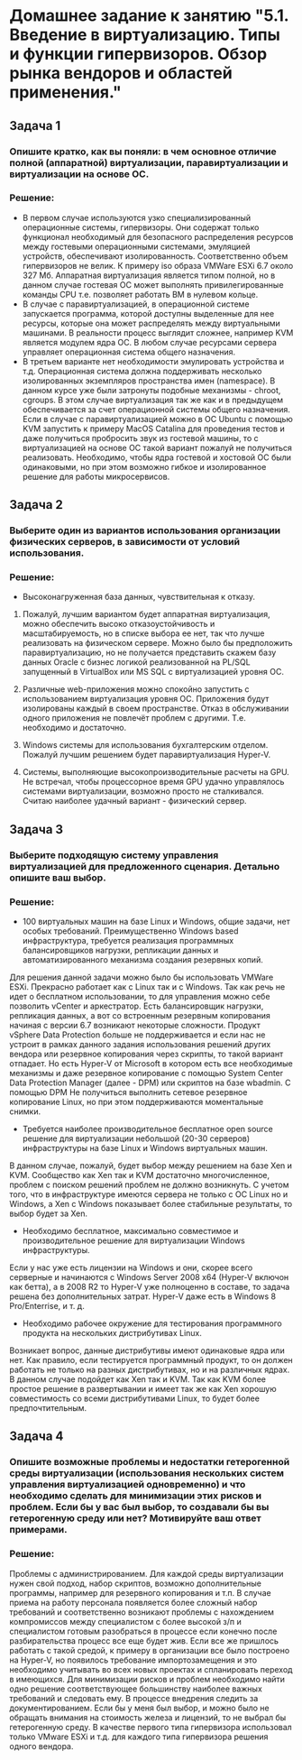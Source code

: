 # Домашнее задание к занятию "5.1. Введение в виртуализацию. Типы и функции гипервизоров. Обзор рынка вендоров и областей применения."

## Задача 1

### Опишите кратко, как вы поняли: в чем основное отличие полной (аппаратной) виртуализации, паравиртуализации и виртуализации на основе ОС.


### Решение:


- В первом случае используются узко специализированный операционные системы, гипервизоры. Они содержат только функционал необходимый для безопасного распределения ресурсов между гостевыми операционными системами, эмуляцией устройств, обеспечивают изолированность. Соответственно объем гипервизоров не велик. К примеру iso образа VMWare ESXi 6.7 около 327 Мб. Аппаратная виртуализация является типом полной, но в данном случае гостевая ОС может выполнять привилегированные команды CPU т.е. позволяет работать ВМ в нулевом кольце. 
- В случае с паравиртуализацией, в операционной системе запускается программа, которой доступны выделенные для нее ресурсы, которые она может распределять между виртуальными машинами. В реальности процесс выглядит сложнее, например KVM является модулем ядра ОС.
В любом случае ресурсами сервера управляет операционная система общего назначения. 
- В третьем варианте нет необходимости эмулировать устройства и т.д. Операционная система должна поддерживать несколько изолированных экземпляров пространства имен (namespace). В данном курсе уже были затронуты подобные механизмы - chroot, cgroups. В этом случае виртуализация так же как и в предыдущем обеспечивается за счет операционной системы общего назначения. Если в случае с паравиртуализацией можно в ОС Ubuntu с помощью KVM запустить к примеру MacOS Catalina для проведения тестов и даже получиться пробросить звук из гостевой машины, то с виртуализацией на основе ОС такой вариант пожалуй не получиться реализовать. Необходимо, чтобы ядра гостевой и хостовой ОС были одинаковыми, но при этом возможно гибкое и изолированное решение для работы микросервисов.
 
## Задача 2

### Выберите один из вариантов использования организации физических серверов, в зависимости от условий использования.

### Решение:

* Высоконагруженная база данных, чувствительная к отказу.

1. Пожалуй, лучшим вариантом будет аппаратная виртуализация, можно обеспечить высоко отказоустойчивость и масштабируемость, но в списке выбора ее нет, так что лучше реализовать на физическом сервере. Можно было бы предположить паравиртуализацию, но не получается представить скажем базу данных Oracle с бизнес логикой реализованной на PL/SQL запущенный в VirtualBox или MS SQL с виртуализацией уровня ОС.

2. Различные web-приложения можно спокойно запустить с использованием виртуализация уровня ОС. Приложения будут изолированы каждый в своем пространстве. Отказ в обслуживании одного приложения не повлечёт проблем с другими. Т.е. необходимо и достаточно.

3. Windows системы для использования бухгалтерским отделом. Пожалуй лучшим решением будет паравиртуализация Hyper-V.

4. Системы, выполняющие высокопроизводительные расчеты на GPU. Не встречал, чтобы процессорное время GPU удачно управлялось системами виртуализации, возможно просто не сталкивался. Считаю наиболее удачный вариант - физический сервер.

## Задача 3

### Выберите подходящую систему управления виртуализацией для предложенного сценария. Детально опишите ваш выбор.

### Решение:

* 100 виртуальных машин на базе Linux и Windows, общие задачи, нет особых требований. Преимущественно Windows based инфраструктура, требуется реализация программных балансировщиков нагрузки, репликации данных и автоматизированного механизма создания резервных копий.

Для решения данной задачи можно было бы использовать VMWare ESXi. Прекрасно работает как с Linux так и с Windows. Так как речь не идет о бесплатном использовании, то для управления можно себе позволить vCenter и аркестратор. Есть балансировщик нагрузки, репликация данных, а вот со встроенным резервным копирования начиная с версии 6.7 возникают некоторые сложности. Продукт vSphere Data Protection больше не поддерживается и если нас не устроит в рамках данного задания использования решений других вендора или резервное копирования через скрипты, то такой вариант отпадает. Но есть Hyper-V от Microsoft в котором есть все необходимые механизмы и даже резервное копирование с помощью System Center Data Protection Manager (далее - DPM) или скриптов на базе wbadmin. С помощью DPM Не получиться выполнить сетевое резервное копирование Linux, но при этом поддерживаются моментальные снимки.

* Требуется наиболее производительное бесплатное open source решение для виртуализации небольшой (20-30 серверов) инфраструктуры на базе Linux и Windows виртуальных машин.

В данном случае, пожалуй, будет выбор между решением на базе Xen и KVM. Сообщество как Xen так и KVM достаточно многочисленное, проблем с поиском решений проблем не должно возникнуть. С учетом того, что в инфраструктуре имеются сервера не только с ОС Linux но и Windows, а Xen с Windows показывает более стабильные результаты, то выбор будет за Xen.

* Необходимо бесплатное, максимально совместимое и производительное решение для виртуализации Windows инфраструктуры.

Если у нас уже есть лицензии на Windows и они, скорее всего серверные и начинаются с Windows Server 2008 x64 (Hyper-V включон как бетта), а в 2008 R2 то Hyper-V уже полноценно в составе, то задача решена без дополнительных затрат. Hyper-V даже есть в Windows 8 Pro/Enterrise, и т. д. 

* Необходимо рабочее окружение для тестирования программного продукта на нескольких дистрибутивах Linux.

Возникает вопрос, данные дистрибутивы имеют одинаковые ядра или нет. Как правило, если тестируется программный продукт, то он должен работать не только на разных дистрибутивах, но и на различных ядрах. В данном случае подойдет как Xen так и KVM. Так как  KVM более простое решение в развертывании и имеет так же как Xen хорошую совместимость со всеми дистрибутивами Linux, то будет более предпочтительным.

## Задача 4

### Опишите возможные проблемы и недостатки гетерогенной среды виртуализации (использования нескольких систем управления виртуализацией одновременно) и что необходимо сделать для минимизации этих рисков и проблем. Если бы у вас был выбор, то создавали бы вы гетерогенную среду или нет? Мотивируйте ваш ответ примерами.

### Решение:

Проблемы с администрированием. Для каждой среды виртуализации нужен свой подход, набор скриптов, возможно дополнительные программы, например для резервного копирования и т.п. В случае приема на работу персонала появляется более сложный набор требований и соответственно возникают проблемы с нахождением компромиссов между специалистом с более высокой з/п и специалистом готовым разобраться в процессе если конечно после разбирательства процесс все еще будет жив.
Если все же пришлось работать с такой средой, к примеру в организации все было построено на Hyper-V, но появилось требование импортозамещения и это необходимо учитывать во всех новых проектах и спланировать переход в имеющихся. Для минимизации рисков и проблем необходимо найти одно решение соответствующее большинству наиболее важных требований и следовать ему. В процессе внедрения следить за документированием.
Если бы у меня был выбор, и можно было не обращать внимания на стоимость железа и лицензий, то не выбрал бы гетерогенную среду. В качестве первого типа гипервизора использовал только VMware ESXi и т.д. для каждого типа гипервизора решения одного вендора.

